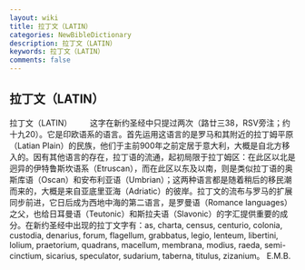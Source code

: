 ```yaml
---
layout: wiki
title: 拉丁文（LATIN）
categories: NewBibleDictionary
description: 拉丁文（LATIN）
keywords: 拉丁文（LATIN）
comments: false
---
```


## 拉丁文（LATIN）



拉丁文（LATIN）
　　这字在新约圣经中只提过两次（路廿三38，RSV旁注；约十九20）。它是印欧语系的语言。首先运用这语言的是罗马和其附近的拉丁姆平原（Latian Plain）的民族，他们于主前900年之前定居于意大利，大概是自北方移入的。因有其他语言的存在，拉丁语的流通，起初局限于拉丁姆区：在此区以北是迥异的伊特鲁斯坎语系（Etruscan），而在此区以东及以南，则是类似拉丁语的奥斯库语（Oscan）和安布利亚语（Umbrian）；这两种语言都是随着稍后的移民潮而来的，大概是来自亚底里亚海（Adriatic）的彼岸。拉丁文的流布与罗马的扩展同步前进，它日后成为西地中海的第二语言，是罗曼语（Romance languages）之父，也给日耳曼语（Teutonic）和斯拉夫语（Slavonic）的字汇提供重要的成分。在新约圣经中出现的拉丁文字有：as,
charta, census,
centurio, colonia, custodia, denarius, forum, flagellum, grabbatus, legio, lenteum, libertini, lolium, praetorium, quadrans, macellum, membrana, modius, raeda, semi-cinctium, sicarius, speculator, sudarium, taberna, titulus, zizanium。
E.M.B.




